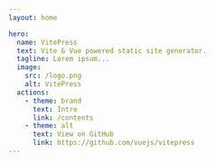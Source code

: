 ```yaml
---
layout: home

hero:
  name: VitePress
  text: Vite & Vue powered static site generator.
  tagline: Lorem ipsum...
  image:
    src: /logo.png
    alt: VitePress
  actions:
    - theme: brand
      text: Intro
      link: /contents
    - theme: alt
      text: View on GitHub
      link: https://github.com/vuejs/vitepress
---
```

